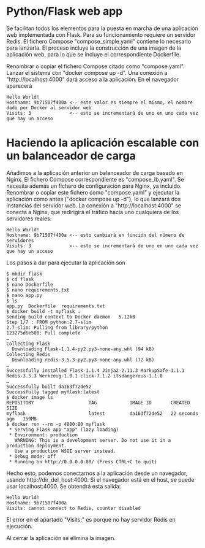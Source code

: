 # Python/Flask web app

Se facilitan todos los elementos para la puesta en marcha de una aplicación web implementada con Flask. Para su funcionamiento requiere un servidor Redis. El fichero Compose "compose_simple.yaml" contiene lo necesario para lanzarla. El proceso incluye la construcción de una imagen de la aplicación web, para lo que se incluye el correspondiente Dockerfile. 

Renombrar o copiar el fichero Compose citado como "compose.yaml". Lanzar el sistema con "docker compose up -d". Una conexión a "http://localhost:4000" dará acceso a la aplicación. En el navegador aparecerá

```shell
Hello World!
Hostname: 9b71507f400a <-- este valor es siempre el mismo, el nombre dado por Docker al servidor web
Visits: 3              <-- esto se incrementará de uno en uno cada vez que hay un acceso
```

# Haciendo la aplicación escalable con un balanceador de carga

Añadimos a la aplicación anterior un balanceador de carga basado en Nginx. El fichero Compose correspondiente es "compose_lb.yaml". Se necesita además un fichero de configuración para Nginx, ya incluido. Renombrar o copiar este fichero como "compose.yaml" y ejecutar la aplicación como antes ("docker compose up -d"), lo que lanzará dos instancias del servidor web. La conexión a "http://localhost:4000" se conecta a Nginx, que redirigirá el tráfico hacia uno cualquiera de los servidores reales:

```shell
Hello World!
Hostname: 9b71507f400a <-- esto cambiará en función del número de servidores
Visits: 3              <-- esto se incrementará de uno en uno cada vez que hay un acceso
```



Los pasos a dar para ejecutar la aplicación son
```shell
$ mkdir flask
$ cd flask
$ nano Dockerfile
$ nano requirements.txt
$ nano app.py
$ ls
app.py	Dockerfile	requirements.txt
$ docker build -t myflask .
Sending build context to Docker daemon   5.12kB
Step 1/7 : FROM python:2.7-slim
2.7-slim: Pulling from library/python
123275d6e508: Pull complete
…
Collecting Flask
  Downloading Flask-1.1.4-py2.py3-none-any.whl (94 kB)
Collecting Redis
  Downloading redis-3.5.3-py2.py3-none-any.whl (72 kB)
…
Successfully installed Flask-1.1.4 Jinja2-2.11.3 MarkupSafe-1.1.1 Redis-3.5.3 Werkzeug-1.0.1 click-7.1.2 itsdangerous-1.1.0
…
Successfully built da163f72de52
Successfully tagged myflask:latest
$ docker image ls
REPOSITORY                    TAG            IMAGE ID       CREATED          SIZE
myflask                       latest         da163f72de52   22 seconds ago   159MB
$ docker run --rm -p 4000:80 myflask
 * Serving Flask app "app" (lazy loading)
 * Environment: production
   WARNING: This is a development server. Do not use it in a production deployment.
   Use a production WSGI server instead.
 * Debug mode: off
 * Running on http://0.0.0.0:80/ (Press CTRL+C to quit)
 ```

Hecho esto, podemos conectarnos a la aplicación desde un navegador, usando http://dir_del_host:4000. Si el navegador está en el host, se puede usar localhost:4000. Se obtendrá esta salida:

```shell
Hello World!
Hostname: 9b71507f400a
Visits: cannot connect to Redis, counter disabled
```

El error en el apartado "Visits:" es porque no hay servidor Redis en ejecución. 

Al cerrar la aplicación se elimina la imagen.
